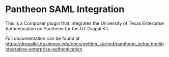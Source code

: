 # Pantheon SAML Integration
This is a Composer plugin that integrates the University of Texas Enterprise Authentication on Pantheon for the UT Drupal Kit.

Full documentation can be found at https://drupalkit.its.utexas.edu/docs/getting_started/pantheon_setup.html#integrating-enterprise-authentication

